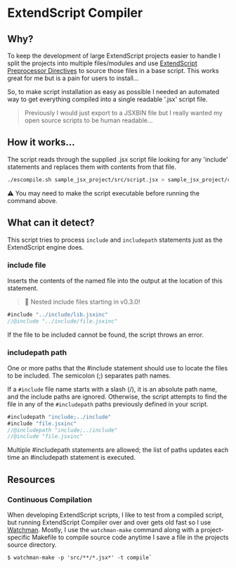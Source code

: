 # ExtendScript Compiler

## Why?

To keep the development of large ExtendScript projects easier to handle I split the projects into multiple files/modules and use [ExtendScript Preprocessor Directives](https://extendscript.docsforadobe.dev/extendscript-tools-features/preprocessor-directives.html) to source those files in a base script. This works great for me but is a pain for users to install...

So, to make script installation as easy as possible I needed an automated way to get everything compiled into a single readable '.jsx' script file.

> Previously I would just export to a JSXBIN file but I really wanted my open source scripts to be human readable...

## How it works...

The script reads through the supplied .jsx script file looking for any 'include' statements and replaces them with contents from that file.

```bash
./escompile.sh sample_jsx_project/src/script.jsx > sample_jsx_project/compiledScript.jsx
```

⚠️ You may need to make the script executable before running the command above.

## What can it detect?

This script tries to process `include` and `includepath` statements just as the ExtendScript engine does.

### include file

Inserts the contents of the named file into the output at the location of this statement.

> 🙌 Nested include files starting in v0.3.0!

```javascript
#include "../include/lib.jsxinc"
//@include "../include/file.jsxinc"
```

If the file to be included cannot be found, the script throws an error.

### includepath path

One or more paths that the #include statement should use to locate the files to be included. The semicolon (;) separates path names.

If a `#include` file name starts with a slash (/), it is an absolute path name, and the include paths are ignored. Otherwise, the script attempts to find the file in any of the `#includepath` paths previously defined in your script.

```javascript
#includepath "include;../include"
#include "file.jsxinc"
//@includepath "include;../include"
//@include "file.jsxinc"
```

Multiple #includepath statements are allowed; the list of paths updates each time an #includepath statement is executed.

## Resources

### Continuous Compilation

When developing ExtendScript scripts, I like to test from a compiled script, but running ExtendScript Compiler over and over gets old fast so I use [Watchman](https://github.com/facebook/watchman). Mostly, I use the  `watchman-make` command along with a project-specific Makefile to compile source code anytime I save a file in the projects source directory.

```
$ watchman-make -p 'src/**/*.jsx*' -t compile`
```

